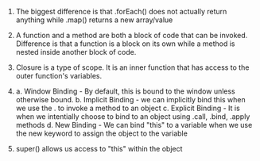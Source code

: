 
1. The biggest difference is that .forEach() does not actually return anything while .map() returns a new array/value

2. A function and a method are both a block of code that can be invoked. Difference is that a function is a block on its own while a method is nested inside another block of code.

3. Closure is a type of scope. It is an inner function that has access to the outer function's variables.

4.  a. Window Binding
        - By default, this is bound to the window unless otherwise bound.
    b. Implicit Binding
        - we can implicitly bind this when we use the . to invoke a method to an object
    c. Explicit Binding
        - It is when we intentially choose to bind to an object using .call, .bind, .apply methods
    d. New Binding
        - We can bind "this" to a variable when we use the new keyword to assign the object to the variable

5.  super() allows us access to "this" within the object
